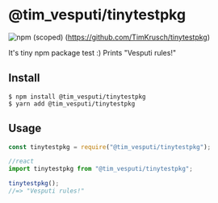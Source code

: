 # @tim_vesputi/tinytestpkg

![npm (scoped)](https://img.shields.io/badge/npm-2.0.3-blue.svg)
(https://github.com/TimKrusch/tinytestpkg)

It's tiny npm package test :)
Prints "Vesputi rules!"

## Install

```
$ npm install @tim_vesputi/tinytestpkg
$ yarn add @tim_vesputi/tinytestpkg
```

## Usage

```js
const tinytestpkg = require("@tim_vesputi/tinytestpkg");

//react
import tinytestpkg from "@tim_vesputi/tinytestpkg";

tinytestpkg();
//=> "Vesputi rules!"
